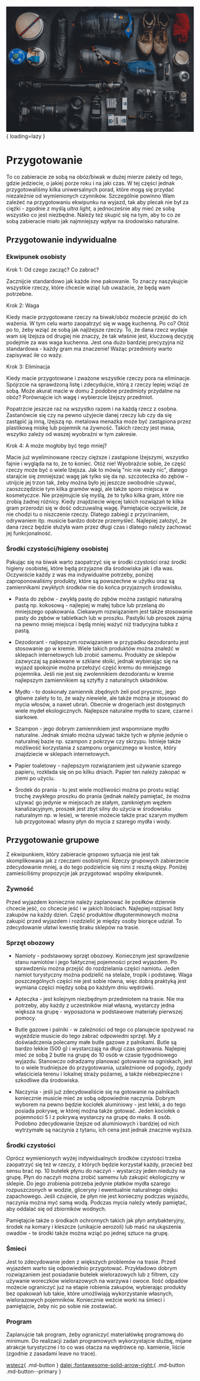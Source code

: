 ![ekwipunek na podłodze](images/image9.png){ loading=lazy }

# Przygotowanie 

To co zabieracie ze sobą na obóz/biwak w dużej mierze zależy od tego, gdzie jedziecie, o jakiej porze roku i na jaki czas. W tej części jednak przygotowaliśmy kilka uniwersalnych porad, które mogą się przydać niezależnie od wymienionych czynników. Szczególnie powinno Wam zależeć na przygotowaniu ekwipunku na wyjazd, tak aby plecak nie był za ciężki - zgodnie z myślą *ultra light,* a jednocześnie aby mieć ze sobą wszystko co jest niezbędne. Należy też skupić się  na tym, aby to co ze sobą zabieracie miało jak najmniejszy wpływ na środowisko naturalne.

## Przygotowanie indywidualne

### Ekwipunek osobisty

Krok 1: Od czego zacząć? Co zabrać?

Zacznijcie standardowo jak każde inne pakowanie. To znaczy naszykujcie wszystkie rzeczy, które chcecie wziąć lub uważacie, że będą wam potrzebne.

Krok 2: Waga

Kiedy macie przygotowane rzeczy na biwak/obóz możecie przejść do ich ważenia. W tym celu warto zaopatrzyć się w wagę kuchenną. Po co? Otóż po to, żeby wziąć ze sobą jak najlżejsze rzeczy. To, że dana rzecz wydaje wam się lżejsza od drugiej nie znaczy, że tak właśnie jest, kluczową decyzję podejmie za was waga kuchenna. Jest ona dużo bardziej precyzyjna niż standardowa - każdy gram ma znaczenie! Ważąc przedmioty warto zapisywać ile co waży.

Krok 3: Eliminacja

Kiedy macie przygotowane i zważone wszystkie rzeczy pora na eliminacje. Spójrzcie na sprawdzoną listę i zdecydujcie, którą z rzeczy lepiej wziąć ze sobą. Może akurat macie w domu 2 podobne przedmioty przydatne na obóz? Porównajcie ich wagę i wybierzcie lżejszy przedmiot.

Popatrzcie jeszcze raz na wszystko razem i na każdą rzecz z osobna. Zastanówcie się czy na pewno użyjecie danej rzeczy lub czy da się zastąpić ją inną, lżejszą np. metalowa menażka może być zastąpiona przez plastikową miskę lub pojemnik na żywność. Takich rzeczy jest masa, wszytko zależy od waszej wyobraźni w tym zakresie.

Krok 4: A może mogłoby być tego mniej?

Macie już wyeliminowane rzeczy cięższe i zastąpione lżejszymi, wszystko fajnie i wygląda na to, że to koniec. Otóż nie! Wyobraźcie sobie, że część rzeczy może być o wiele lżejsza. Jak to mówią "nic nie waży nic", dlatego starajcie się zmniejszać wagę jak tylko się da np. szczoteczka do zębów - utnijcie jej trzon tak, żeby można było jej jeszcze swobodnie używać, zaoszczędzicie tym kilka gramów wagi, ale także sporo miejsca w kosmetyczce. Nie przejmujcie się myślą, że to tylko kilka gram, które nie zrobią żadnej różnicy. Kiedy znajdziecie więcej takich rozwiązań te kilka gram przerodzi się w dość odczuwalną wagę. Pamiętajcie oczywiście, że nie chodzi tu o niszczenie rzeczy. Dlatego zabiegi z przycinaniem, odrywaniem itp. musicie bardzo dobrze przemyśleć. Najlepiej założyć, że dana rzecz będzie służyła wam przez długi czas i dlatego należy zachować jej funkcjonalność.

### Środki czystości/higieny osobistej

Pakując się na biwak warto zaopatrzyć się w środki czystości oraz środki higieny osobistej, które będą przyjazne dla środowiska jak i dla was. Oczywiście każdy z was ma indywidualne potrzeby, poniżej zaproponowaliśmy produkty, które są powszechne w użytku oraz są zamiennikami zwykłych środków nie do końca przyjaznych środowisku.

* Pasta do zębów - zwykłą pastę do zębów można zastąpić naturalną pastą np. kokosową - najlepiej w małej tubce lub przelaną do mniejszego opakowania. Ciekawym rozwiązaniem jest także stosowanie pasty do zębów w tabletkach lub w proszku. Pastylki lub proszek zajmą na pewno mniej miejsca i będą mniej ważyć niż tradycyjna tubka z pastą.

* Dezodorant - najlepszym rozwiązaniem w przypadku dezodorantu jest stosowanie go w kremie. Wiele takich produktów można znaleźć w sklepach internetowych lub zrobić samemu. Produkty ze sklepów zazwyczaj są pakowane w szklane słoiki, jednak wybierając się na wyjazd spokojnie można przełożyć część kremu do mniejszego pojemnika. Jeśli nie jest się zwolennikiem dezodorantu w kremie najlepszym zamiennikiem są sztyfty z naturalnych składników. 

* Mydło - to doskonały zamiennik zbędnych żeli pod prysznic, jego główne zalety to to, że waży niewiele, ale także można je stosować do mycia włosów, a nawet ubrań. Obecnie w drogeriach jest dostępnych wiele mydeł ekologicznych. Najlepsze naturalne mydła to szare, czarne i siarkowe. 

* Szampon - jego dobrym zamiennikiem jest wspomniane mydło naturalne. Jednak śmiało można używać także tych w płynie jedynie o naturalnej bazie np. szampon z pokrzyw czy skrzypu. Istnieje także  możliwość korzystania z szamponu organicznego w kostce, który znajdziecie w sklepach internetowych. 

* Papier toaletowy - najlepszym rozwiązaniem jest używanie szarego papieru, rozkłada się on po kilku dniach. Papier ten należy zakopać w ziemi po użyciu.

* Środek do prania - tu jest wiele możliwości można po prostu wziąć trochę zwykłego proszku do prania (jednak należy pamiętać, że można używać go jedynie w miejscach ze stałym, zamkniętym węzłem kanalizacyjnym, proszek jest zbyt silny do użycia w środowisku naturalnym np. w lesie), w terenie możecie także prać szarym mydłem lub przygotować własny płyn do mycia z szarego mydła i wody.

## Przygotowanie grupowe

Z ekwipunkiem, który zabieracie gropowo sytuacja nie jest tak skomplikowana jak z rzeczami osobistymi. Rzeczy grupowych zabierzecie zdecydowanie mniej, a do tego podzielicie się nimi z resztą ekipy. Poniżej zamieściliśmy propozycje jak przygotować wspólny ekwipunek.

### Żywność 

Przed wyjazdem koniecznie należy zaplanować ile posiłków dziennie chcecie jeść, co chcecie jeść i w jakich ilościach. Najlepiej rozpisać listy zakupów na każdy dzień. Część produktów długoterminowych można zakupić przed wyjazdem i rozdzielić je między osoby biorące udział. To zdecydowanie ułatwi kwestię braku sklepów na trasie.

### Sprzęt obozowy

* Namioty - podstawowy sprzęt obozowy. Koniecznym jest sprawdzenie stanu namiotów i jego faktycznej pojemności przed wyjazdem. Po sprawdzeniu można przejść do rozdzielania części namiotu. Jeden namiot turystyczny można podzielić na stelaże, tropik i podstawę. Waga poszczególnych części nie jest sobie równa, więc dobrą praktyką jest wymiana części między sobą po każdym dniu wędrówki. 

* Apteczka - jest kolejnym niezbędnym przedmiotem na trasie. Nie ma potrzeby, aby każdy z uczestników miał własną, wystarczy jedna większa na grupę - wyposażona w podstawowe materiały pierwszej pomocy.

* Butle gazowe i palniki - w zależności od tego co planujecie spożywać na wyjeździe musicie do tego zabrać odpowiedni sprzęt. My z doświadczenia polecamy małe butle gazowe z palnikami. Butle są bardzo lekkie (500 g) i wystarczają na długi czas gotowania. Najlepiej mieć ze sobą 2 butle na grupę do 10 osób w czasie tygodniowego wyjazdu. Stanowczo odradzamy planować gotowanie na ogniskach, jest to o wiele trudniejsze do przygotowania, uzależnione od pogody, zgody właściciela terenu i lokalnej straży pożarnej, a także niebezpieczne i szkodliwe dla środowiska. 

* Naczynia - jeśli już zdecydowaliście się na gotowanie na palnikach koniecznie musicie mieć ze sobą odpowiednie naczynia. Dobrym wyborem na pewno będzie kociołek aluminiowy - jest lekki, a do tego posiada pokrywę, w której można także gotować. Jeden kociołek o pojemności 5 l z pokrywą wystarczy na grupę do maks. 8 osób. Podobno zdecydowanie lżejsze od aluminiowych i bardziej od nich wytrzymałe są naczynia z tytanu, ich cena jest jednak znacznie wyższa.

### Środki czystości

Oprócz wymienionych wyżej indywidualnych środków czystości trzeba zaopatrzyć się też w rzeczy, z których będzie  korzystał każdy, przecież bez sensu brać np. 10 butelek płynu do naczyń - wystarczy jeden nieduży na grupę. Płyn do naczyń można zrobić samemu lub zakupić ekologiczny w sklepie. Do jego zrobienia potrzeba jedynie płatków mydła szarego rozpuszczonych w wodzie, gliceryny i ewentualnie naturalnego olejku zapachowego. Jeśli czujecie, że płyn nie jest konieczny podczas wyjazdu, naczynia można myć samą wodą. Podczas mycia należy wtedy pamiętać, aby oddalać się od zbiorników wodnych.

Pamiętajcie także o środkach ochronnych takich jak płyn antybakteryjny, środek na komary i kleszcze (unikajcie aerozoli) lub maść na ukąszenia owadów - te środki także można wziąć po jednej sztuce na grupę.

### Śmieci 

Jest to zdecydowanie jeden z większych problemów na trasie. Przed wyjazdem warto się odpowiednio przygotować. Przykładowo dobrym rozwiązaniem jest posiadanie butelek wielorazowych lub z filtrem, czy używanie woreczków wielorazowych na warzywa i owoce. Ilość odpadów możecie ograniczyć już na etapie robienia zakupów, wybierając produkty bez opakowań lub takie, które umożliwiają wykorzystanie własnych, wielorazowych pojemników. Koniecznie weźcie worki na śmieci i pamiętajcie, żeby nic po sobie nie zostawiać.

### Program 

Zaplanujcie tak program, żeby ograniczyć materiałówkę programową do minimum. Do realizacji zadań programowych wykorzystajcie służbę, mijane atrakcje turystyczne i to co was otacza na wędrówce np. kamienie, liście (zgodnie z zasadami leave no trace).


[wstecz](/Planowanie){ .md-button }
[dalej  :fontawesome-solid-arrow-right:](/Wedrowanie){ .md-button .md-button--primary }
